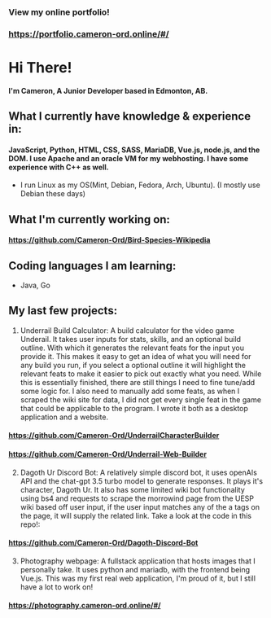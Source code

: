### View my online portfolio!
### https://portfolio.cameron-ord.online/#/

# Hi There!
#### I'm Cameron, A Junior Developer based in Edmonton, AB.

## What I currently have knowledge & experience in: 
#### JavaScript, Python, HTML, CSS, SASS, MariaDB, Vue.js, node.js, and the DOM. I use Apache and an oracle VM for my webhosting. I have some experience with C++ as well.

* I run Linux as my OS(Mint, Debian, Fedora, Arch, Ubuntu). (I mostly use Debian these days) 

## What I'm currently working on:
#### https://github.com/Cameron-Ord/Bird-Species-Wikipedia
  
## Coding languages I am learning:

* Java, Go  

## My last few projects:

1. Underrail Build Calculator: A build calculator for the video game Underail. It takes user inputs for stats, skills, and an optional build outline. With which it generates the relevant feats for the input you provide it. This makes it easy to get an idea of what you will need for any build you run, if you select a optional outline it will highlight the relevant feats to make it easier to pick out exactly what you need. While this is essentially finished, there are still things I need to fine tune/add some logic for. I also need to manually add some feats, as when I scraped the wiki site for data, I did not get every single feat in the game that could be applicable to the program. I wrote it both as a desktop application and a website.
 
#### https://github.com/Cameron-Ord/UnderrailCharacterBuilder
#### https://github.com/Cameron-Ord/Underrail-Web-Builder

2. Dagoth Ur Discord Bot: A relatively simple discord bot, it uses openAIs API and the chat-gpt 3.5 turbo model to generate responses. It plays it's character, Dagoth Ur. It also has some limited wiki bot functionality using bs4 and requests to scrape the morrowind page from the UESP wiki based off user input, if the user input matches any of the a tags on the page, it will supply the related link. Take a look at the code in this repo!:

#### https://github.com/Cameron-Ord/Dagoth-Discord-Bot

3. Photography webpage: A fullstack application that hosts images that I personally take. It uses python and mariadb, with the frontend being Vue.js. This was my first real web application, I'm proud of it, but I still have a lot to work on! 

#### https://photography.cameron-ord.online/#/

